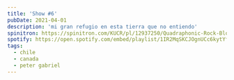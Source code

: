 ```yaml
---
title: 'Show #6'
pubDate: 2021-04-01
description: 'mi gran refugio en esta tierra que no entiendo'
spinitron: https://spinitron.com/KUCR/pl/12937250/Quadraphonic-Rock-Block
spotify: https://open.spotify.com/embed/playlist/1IR2MqSKCJOgnUCc6kytYf
tags:
  - chile
  - canada
  - peter gabriel
---
```

